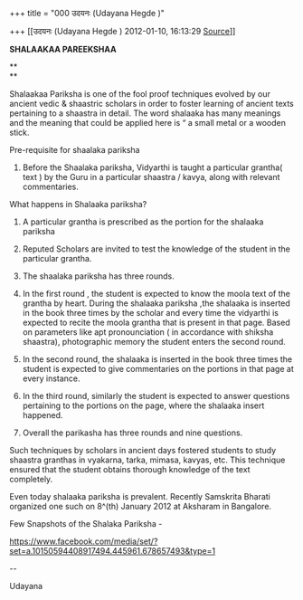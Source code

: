+++
title = "000 उदयनः (Udayana Hegde )"

+++
[[उदयनः (Udayana Hegde )	2012-01-10, 16:13:29 [Source](https://groups.google.com/g/bvparishat/c/Z6BrAhOjVHs)]]



**SHALAAKAA PAREEKSHAA**

**  
**

Shalaakaa Pariksha is one of the fool proof techniques evolved by our ancient vedic & shaastric scholars in order to foster learning of ancient texts pertaining to a shaastra in detail. The word shalaaka has many meanings and the meaning that could be applied here is “ a small metal or a wooden stick.

Pre-requisite for shaalaka pariksha

1. Before the Shaalaka pariksha, Vidyarthi is taught a particular grantha( text ) by the Guru in a particular shaastra / kavya, along with relevant commentaries.

What happens in Shalaaka pariksha?

1. A particular grantha is prescribed as the portion for the shalaaka pariksha

2. Reputed Scholars are invited to test the knowledge of the student in the particular grantha.

3. The shaalaka pariksha has three rounds.

4. In the first round , the student is expected to know the moola text of the grantha by heart. During the shalaaka pariksha ,the shalaaka is inserted in the book three times by the scholar and every time the vidyarthi is expected to recite the moola grantha that is present in that page. Based on parameters like apt pronounciation ( in accordance with shiksha shaastra), photographic memory the student enters the second round.

5. In the second round, the shalaaka is inserted in the book three times the student is expected to give commentaries on the portions in that page at every instance.

6. In the third round, similarly the student is expected to answer questions pertaining to the portions on the page, where the shalaaka insert happened.

7. Overall the parikasha has three rounds and nine questions.

Such techniques by scholars in ancient days fostered students to study shaastra granthas in vyakarna, tarka, mimasa, kavyas, etc. This technique ensured that the student obtains thorough knowledge of the text completely.

Even today shalaaka pariksha is prevalent. Recently Samskrita Bharati organized one such on 8^(th) January 2012 at Aksharam in Bangalore.  
  

Few Snapshots of the Shalaka Pariksha -

<https://www.facebook.com/media/set/?set=a.10150594408917494.445961.678657493&type=1>

  

--

Udayana



  

